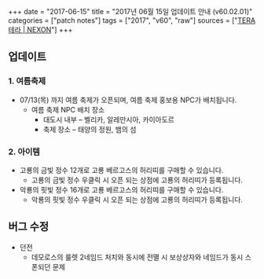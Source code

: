 +++
date = "2017-06-15"
title = "2017년 06월 15일 업데이트 안내 (v60.02.01)"
categories = ["patch notes"]
tags = ["2017", "v60", "raw"]
sources = ["[TERA 테라 | NEXON](http://tera.nexon.com/news/update/view.aspx?n4articlesn=282)"]
+++

## 업데이트

### **1.** 여름축제
- 07/13(목) 까지 여름 축제가 오픈되며, 여름 축제 홍보용 NPC가 배치됩니다.
  - 여름 축제 NPC 배치 장소
    - 대도시 내부 – 벨리카, 알레만시아, 카이아도르
    - 축제 장소 – 태양의 정원, 뱀의 섬

### **2.** 아이템
- 고룡의 금빛 정수 12개로 고룡 베르고스의 허리띠를 구매할 수 있습니다.
  - 고룡의 금빛 정수 우클릭 시 오픈 되는 상점에 고룡의 허리띠가 등록됩니다.
- 악룡의 핏빛 정수 16개로 고룡 베르고스의 허리띠를 구매할 수 있습니다.
  - 악룡의 핏빛 정수 우클릭 시 오픈 되는 상점에 고룡의 허리띠가 등록됩니다.

## 버그 수정

- 던전
  - 데모로스의 룰렛 2네임드 처치와 동시에 전멸 시 보상상자와 네임드가 동시 스폰되던 문제

